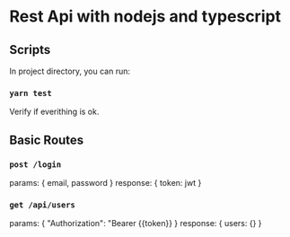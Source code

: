 # Rest Api with nodejs and typescript

## Scripts

In project directory, you can run:

### `yarn test`
Verify if everithing is ok.


## Basic Routes

### `post /login`
params: 
{
  email,
  password
}
response: 
{
  token: jwt 
}

### `get /api/users`
params: 
{
  "Authorization": "Bearer {{token}}
}
response: 
{
  users: {}
}
